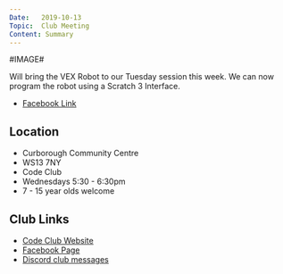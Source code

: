 ```yaml
---
Date:   2019-10-13
Topic:  Club Meeting
Content: Summary
---
```

#IMAGE#

Will bring the VEX Robot to our Tuesday session this week. We can now program the robot using a Scratch 3 Interface.

* [Facebook Link](https://www.facebook.com/1481985248595237/posts/2306364072824013/)

## Location

* Curborough Community Centre
* WS13 7NY
* Code Club
* Wednesdays 5:30 - 6:30pm
* 7 - 15 year olds welcome

## Club Links

* [Code Club Website](https://lichfield-code-club.github.io/)
* [Facebook Page](https://www.facebook.com/LichfieldCoders)
* [Discord club messages](https://discord.gg/szz6xGK)
